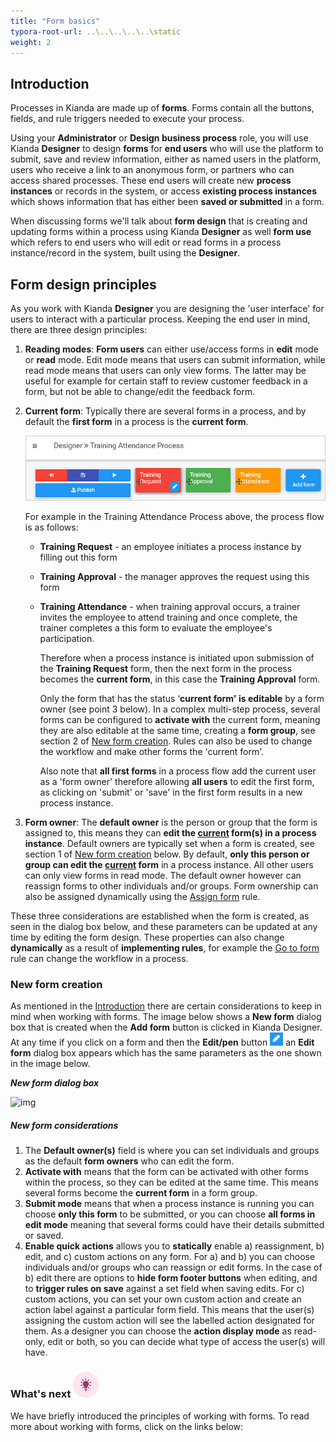 ```yaml
---
title: "Form basics"
typora-root-url: ..\..\..\..\..\static
weight: 2
---
```




## Introduction

Processes in Kianda are made up of **forms**. Forms contain all the buttons, fields, and rule triggers needed to execute your process.

Using your **Administrator** or **Design business process** role, you will use Kianda **Designer** to design **forms** for **end users** who will use the platform to submit, save and review information, either as named users in the platform, users who receive a link to an anonymous form, or partners who can access shared processes. These end users will create new **process instances** or records in the system, or access **existing process instances** which shows information that has either been **saved or submitted** in a form.

When discussing forms we'll talk about **form design** that is creating and updating forms within a process using Kianda **Designer** as well **form use** which refers to end users who will edit or read forms in a process instance/record in the system, built using the **Designer**.

## Form design principles

As you work with Kianda **Designer** you are designing the 'user interface' for users to interact with a particular process. Keeping the end user in mind, there are three design principles: 

1. **Reading modes**: **Form users** can either use/access forms in **edit** mode or **read** mode. Edit mode means that users can submit information, while read mode means that users can only view forms. The latter may be useful for example for certain staff to review customer feedback in a form, but not be able to change/edit the feedback form.  

2. **Current form**: Typically there are several forms in a process, and by default the **first form** in a process is the **current form**. 

   ![Three form process example](/images/3-form-example.jpg)

   For example in the Training Attendance Process above, the process flow is as follows:

   - **Training Request** - an employee initiates a process instance by filling out this form

   - **Training Approval** - the manager approves the request using this form

   - **Training Attendance** - when training approval occurs, a trainer invites the employee to attend training and once complete, the trainer completes a this form to evaluate the employee's participation.
   
     Therefore when a process instance is initiated upon submission of the **Training Request** form, then the next form in the process becomes the **current form**, in this case the **Training Approval** form.
   
     Only the form that has the status ‘**current form’** **is editable** by a form owner (see point 3 below). In a complex multi-step process, several forms can be configured to **activate with** the current form, meaning they are also editable at the same time, creating a **form group**, see section 2 of [New form creation](#new-form-creation). Rules can also be used to change the workflow and make other forms the 'current form'.
   
     Also note that **all first forms** in a process flow add the current user as a 'form owner' therefore allowing **all users** to edit the first form, as clicking on 'submit' or 'save' in the first form results in a new process instance.

3. **Form owner**: The **default owner** is the person or group that the form is assigned to, this means they can **edit the <u>current</u> form(s) in a process instance**. Default owners are typically set when a form is created, see section 1 of [New form creation](#new-form-creation) below. By default, **only this person or group can edit the <u>current</u> form** in a process instance. All other users can only view forms in read mode. The default owner however can reassign forms to other individuals and/or groups. Form ownership can also be assigned dynamically using the [Assign form](/docs/platform/rules/workflow/assign-form/) rule.

These three considerations are established when the form is created, as seen in the dialog box below, and these parameters can be updated at any time by editing the form design. These properties can also change **dynamically** as a result of **implementing rules**, for example the [Go to form](/docs/platform/rules/workflow/go-to-form/) rule can change the workflow in a process.



### New form creation

As mentioned in the [Introduction](#introduction) there are certain considerations to keep in mind when working with forms. The image below shows a **New form** dialog box that is created when the **Add form** button is clicked in Kianda Designer. At any time if you click on a form and then the **Edit/pen** button ![Edit/pen button](/images/penicon.png) an **Edit form** dialog box appears which has the same parameters as the one shown in the image below.

***New form dialog box***

![img](https://academy.kianda.com/wp-content/uploads/2022/03/newformsegments-1.gif)

##### New form considerations

1. The **Default owner(s)** field is where you can set individuals and groups as the default **form owners** who can edit the form.
2. **Activate with** means that the form can be activated with other forms within the process, so they can be edited at the same time. This means several forms become the **current form** in a form group.
3. **Submit mode** means that when a process instance is running you can choose **only this form** to be submitted, or you can choose **all forms in edit mode** meaning that several forms could have their details submitted or saved.
4. **Enable quick actions** allows you to **statically** enable a) reassignment, b) edit, and c) custom actions on any form. For a) and b) you can choose individuals and/or groups who can reassign or edit forms. In the case of b) edit there are options to **hide form footer buttons** when editing, and to **trigger rules on save** against a set field when saving edits. For c) custom actions, you can set your own custom action and create an action label against a particular form field. This means that the user(s) assigning the custom action will see the labelled action designated for them. As a designer you can choose the **action display mode** as read-only, edit or both, so you can decide what type of access the user(s) will have.



### What's next  ![Idea icon](/images/18.png) ###

We have briefly introduced the principles of working with forms. To read more about working with forms, click on the links below:
